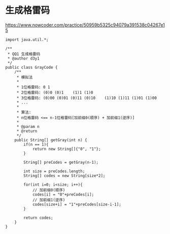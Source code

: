 # 生成格雷码
https://www.nowcoder.com/practice/50959b5325c94079a391538c04267e15

    import java.util.*;
    
    /**
     * QQ1 生成格雷码
     * @author d3y1
     */
    public class GrayCode {
        /**
         * 模拟法
         *
         * 1位格雷码: 0 1
         * 2位格雷码: (0)0 (0)1    (1)1 (1)0
         * 3位格雷码: (0)00 (0)01 (0)11 (0)10    (1)10 (1)11 (1)01 (1)00
         * ...
         *
         * 算法:
         * n位格雷码 <== n-1位格雷码[加前缀0(顺序) + 加前缀1(逆序)]
         *
         * @param n
         * @return
         */
        public String[] getGray(int n) {
            if(n == 1){
                return new String[]{"0", "1"};
            }
    
            String[] preCodes = getGray(n-1);
    
            int size = preCodes.length;
            String[] codes = new String[size*2];
            
            for(int i=0; i<size; i++){
                // 加前缀0(顺序)
                codes[i] = "0"+preCodes[i];
                // 加前缀1(逆序)
                codes[size+i] = "1"+preCodes[size-i-1];
            }
    
            return codes;
        }
    }
    

